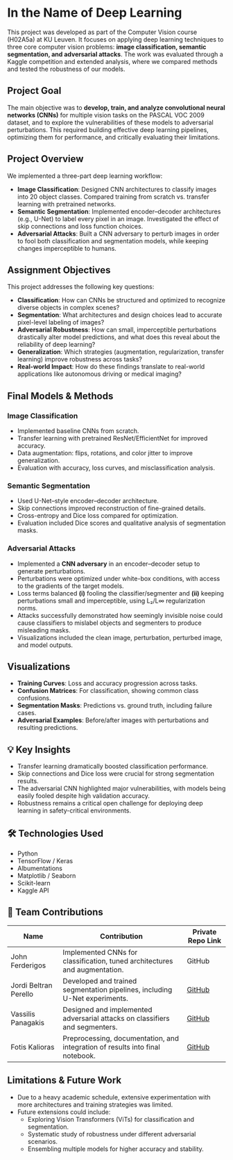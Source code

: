 # In the Name of Deep Learning  
This project was developed as part of the Computer Vision course (H02A5a) at KU Leuven. It focuses on applying deep learning techniques to three core computer vision problems: **image classification, semantic segmentation, and adversarial attacks**. The work was evaluated through a Kaggle competition and extended analysis, where we compared methods and tested the robustness of our models.  

## Project Goal  
The main objective was to **develop, train, and analyze convolutional neural networks (CNNs)** for multiple vision tasks on the PASCAL VOC 2009 dataset, and to explore the vulnerabilities of these models to adversarial perturbations. This required building effective deep learning pipelines, optimizing them for performance, and critically evaluating their limitations.  

## Project Overview  
We implemented a three-part deep learning workflow:  
- **Image Classification**: Designed CNN architectures to classify images into 20 object classes. Compared training from scratch vs. transfer learning with pretrained networks.  
- **Semantic Segmentation**: Implemented encoder–decoder architectures (e.g., U-Net) to label every pixel in an image. Investigated the effect of skip connections and loss function choices.  
- **Adversarial Attacks**: Built a CNN adversary to perturb images in order to fool both classification and segmentation models, while keeping changes imperceptible to humans.  

## Assignment Objectives  
This project addresses the following key questions:  
- **Classification**: How can CNNs be structured and optimized to recognize diverse objects in complex scenes?  
- **Segmentation**: What architectures and design choices lead to accurate pixel-level labeling of images?  
- **Adversarial Robustness**: How can small, imperceptible perturbations drastically alter model predictions, and what does this reveal about the reliability of deep learning?  
- **Generalization**: Which strategies (augmentation, regularization, transfer learning) improve robustness across tasks?  
- **Real-world Impact**: How do these findings translate to real-world applications like autonomous driving or medical imaging?  

## Final Models & Methods  
### Image Classification  
- Implemented baseline CNNs from scratch.  
- Transfer learning with pretrained ResNet/EfficientNet for improved accuracy.  
- Data augmentation: flips, rotations, and color jitter to improve generalization.  
- Evaluation with accuracy, loss curves, and misclassification analysis.  

### Semantic Segmentation  
- Used U-Net–style encoder–decoder architecture.  
- Skip connections improved reconstruction of fine-grained details.  
- Cross-entropy and Dice loss compared for optimization.  
- Evaluation included Dice scores and qualitative analysis of segmentation masks.  

### Adversarial Attacks  
- Implemented a **CNN adversary** in an encoder–decoder setup to generate perturbations.  
- Perturbations were optimized under white-box conditions, with access to the gradients of the target models.  
- Loss terms balanced **(i)** fooling the classifier/segmenter and **(ii)** keeping perturbations small and imperceptible, using L₂/L∞ regularization norms.  
- Attacks successfully demonstrated how seemingly invisible noise could cause classifiers to mislabel objects and segmenters to produce misleading masks.  
- Visualizations included the clean image, perturbation, perturbed image, and model outputs.  

## Visualizations  
- **Training Curves**: Loss and accuracy progression across tasks.  
- **Confusion Matrices**: For classification, showing common class confusions.  
- **Segmentation Masks**: Predictions vs. ground truth, including failure cases.  
- **Adversarial Examples**: Before/after images with perturbations and resulting predictions.  

## 💡 Key Insights  
- Transfer learning dramatically boosted classification performance.  
- Skip connections and Dice loss were crucial for strong segmentation results.  
- The adversarial CNN highlighted major vulnerabilities, with models being easily fooled despite high validation accuracy.  
- Robustness remains a critical open challenge for deploying deep learning in safety-critical environments.  

## 🛠️ Technologies Used  
- Python  
- TensorFlow / Keras  
- Albumentations  
- Matplotlib / Seaborn  
- Scikit-learn  
- Kaggle API  

## 👥 Team Contributions  
| Name                | Contribution                                                                 | Private Repo Link |  
|---------------------|----------------------------------------------------------------------------|-------------------|  
| John Ferderigos     | Implemented CNNs for classification, tuned architectures and augmentation. | GitHub |  
| Jordi Beltran Perello | Developed and trained segmentation pipelines, including U-Net experiments. | [GitHub](https://github.com/jordibelp) |  
| Vassilis Panagakis | Designed and implemented adversarial attacks on classifiers and segmenters. | [GitHub](https://github.com/vm-panag) |  
| Fotis Kalioras     | Preprocessing, documentation, and integration of results into final notebook. | [GitHub](https://github.com/fothot2) |  

## Limitations & Future Work  
- Due to a heavy academic schedule, extensive experimentation with more architectures and training strategies was limited.  
- Future extensions could include:  
  - Exploring Vision Transformers (ViTs) for classification and segmentation.  
  - Systematic study of robustness under different adversarial scenarios.  
  - Ensembling multiple models for higher accuracy and stability.
